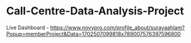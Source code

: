 # Call-Centre-Data-Analysis-Project

Live Dashboard - https://www.novypro.com/profile_about/surayaahlam?Popup=memberProject&Data=1702507099818x789007576397596800
